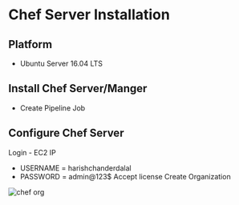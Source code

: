 # Chef Server Installation

## Platform
- Ubuntu Server 16.04 LTS

## Install Chef Server/Manger
- Create Pipeline Job

## Configure Chef Server
Login - EC2 IP
- USERNAME = harishchanderdalal
- PASSWORD = admin@123$
Accept license
Create Organization

![chef org](https://user-images.githubusercontent.com/22466745/29748836-bb7426b8-8b3b-11e7-8fa8-c797e3970f2c.png)
